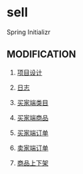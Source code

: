 # sell
Spring Initializr

MODIFICATION
------------
1. [项目设计](./PART_1.md)
2. [日志](./PART_2.md)
3. [买家端类目](./PART_3.md)
4. [买家端商品](./PART_4.md)
5. [买家端订单](./PART_5.md)

6. [卖家端订单](./PART_6.md)
7. [商品上下架](./PART_7.md)